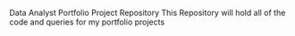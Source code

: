Data Analyst Portfolio Project Repository
This Repository will hold all of the code and queries for my portfolio projects
